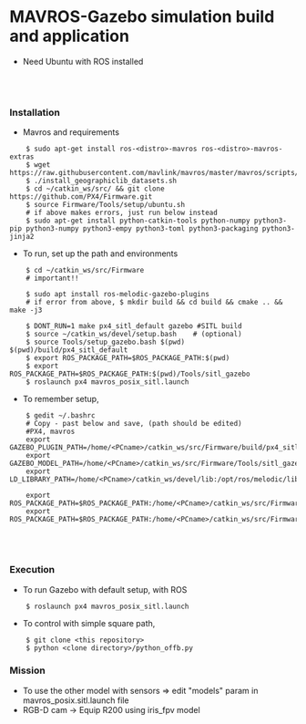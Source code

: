 # MAVROS-Gazebo simulation build and application
+ Need Ubuntu with ROS installed

<br><br>

### Installation 
+ Mavros and requirements
~~~shell
    $ sudo apt-get install ros-<distro>-mavros ros-<distro>-mavros-extras
    $ wget https://raw.githubusercontent.com/mavlink/mavros/master/mavros/scripts/install_geographiclib_datasets.sh
    $ ./install_geographiclib_datasets.sh
    $ cd ~/catkin_ws/src/ && git clone https://github.com/PX4/Firmware.git
    $ source Firmware/Tools/setup/ubuntu.sh
    # if above makes errors, just run below instead
    $ sudo apt-get install python-catkin-tools python-numpy python3-pip python3-numpy python3-empy python3-toml python3-packaging python3-jinja2
~~~
+ To run, set up the path and environments
~~~shell
    $ cd ~/catkin_ws/src/Firmware
    # important!!
    
    $ sudo apt install ros-melodic-gazebo-plugins
    # if error from above, $ mkdir build && cd build && cmake .. && make -j3
    
    $ DONT_RUN=1 make px4_sitl_default gazebo #SITL build
    $ source ~/catkin_ws/devel/setup.bash    # (optional)
    $ source Tools/setup_gazebo.bash $(pwd) $(pwd)/build/px4_sitl_default
    $ export ROS_PACKAGE_PATH=$ROS_PACKAGE_PATH:$(pwd)
    $ export ROS_PACKAGE_PATH=$ROS_PACKAGE_PATH:$(pwd)/Tools/sitl_gazebo
    $ roslaunch px4 mavros_posix_sitl.launch
~~~
+ To remember setup,
~~~shell
    $ gedit ~/.bashrc
    # Copy - past below and save, (path should be edited)
    #PX4, mavros
    export GAZEBO_PLUGIN_PATH=/home/<PCname>/catkin_ws/src/Firmware/build/px4_sitl_default/build_gazebo
    export GAZEBO_MODEL_PATH=/home/<PCname>/catkin_ws/src/Firmware/Tools/sitl_gazebo/models
    export LD_LIBRARY_PATH=/home/<PCname>/catkin_ws/devel/lib:/opt/ros/melodic/lib:/home/<PCname>/catkin_ws/src/Firmware/build/px4_sitl_default/build_gazebo

    export ROS_PACKAGE_PATH=$ROS_PACKAGE_PATH:/home/<PCname>/catkin_ws/src/Firmware
    export ROS_PACKAGE_PATH=$ROS_PACKAGE_PATH:/home/<PCname>/catkin_ws/src/Firmware/Tools/sitl_gazebo
~~~

<br><br>

### Execution
+ To run Gazebo with default setup, with ROS
~~~shell
    $ roslaunch px4 mavros_posix_sitl.launch
~~~
+ To control with simple square path,
~~~shell
    $ git clone <this repository>
    $ python <clone directory>/python_offb.py
~~~


### Mission
+ To use the other model with sensors => edit "models" param in mavros_posix.sitl.launch file
+ RGB-D cam -> Equip R200 using iris_fpv model
